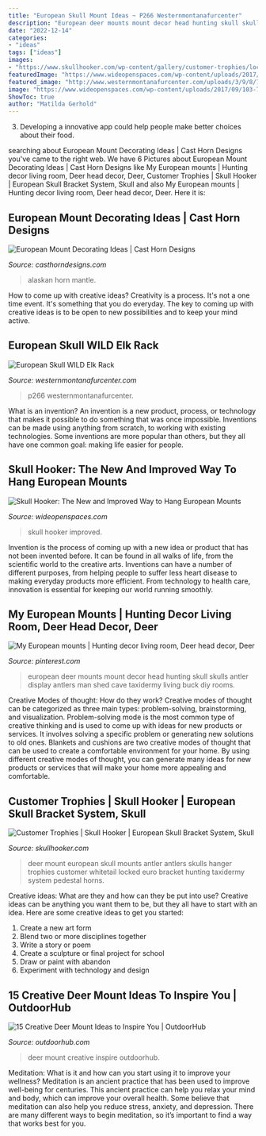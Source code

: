 ```yaml
---
title: "European Skull Mount Ideas ~ P266 Westernmontanafurcenter"
description: "European deer mounts mount decor head hunting skull skulls antler display antlers man shed cave taxidermy living buck diy rooms"
date: "2022-12-14"
categories:
- "ideas"
tags: ["ideas"]
images:
- "https://www.skullhooker.com/wp-content/gallery/customer-trophies/locked-up.jpeg"
featuredImage: "https://www.wideopenspaces.com/wp-content/uploads/2017/09/103-768x1152.jpg"
featured_image: "http://www.westernmontanafurcenter.com/uploads/3/9/8/7/39878327/s424719027744019185_p266_i4_w640.jpeg"
image: "https://www.wideopenspaces.com/wp-content/uploads/2017/09/103-768x1152.jpg"
ShowToc: true
author: "Matilda Gerhold"
---
```



3. Developing a innovative app could help people make better choices about their food.

	

		
searching about European Mount Decorating Ideas | Cast Horn Designs you've came to the right web. We have 6 Pictures about European Mount Decorating Ideas | Cast Horn Designs like My European mounts | Hunting decor living room, Deer head decor, Deer, Customer Trophies | Skull Hooker | European Skull Bracket System, Skull and also My European mounts | Hunting decor living room, Deer head decor, Deer. Here it is:
		
    
## European Mount Decorating Ideas | Cast Horn Designs

<img loading=lazy src="https://www.casthorndesigns.com/wp-content/uploads/2016/03/European-Alaskan-Moose-Mount.jpg" onerror="this.onerror=null;this.src='https://tse1.mm.bing.net/th?id=OIP.GkhzxUnAZiMeBWPziEv1aQHaJ4&amp;pid=15.1';" alt="European Mount Decorating Ideas | Cast Horn Designs">

_Source: casthorndesigns.com_

>alaskan horn mantle. 

	

How to come up with creative ideas?
Creativity is a process. It's not a one time event. It's something that you do everyday. The key to coming up with creative ideas is to be open to new possibilities and to keep your mind active.

    
## European Skull WILD Elk Rack

<img loading=lazy src="http://www.westernmontanafurcenter.com/uploads/3/9/8/7/39878327/s424719027744019185_p266_i4_w640.jpeg" onerror="this.onerror=null;this.src='https://tse1.mm.bing.net/th?id=OIP.a7oWeGVLIpYWG-ErP-9TDwHaJ3&amp;pid=15.1';" alt="European Skull WILD Elk Rack">

_Source: westernmontanafurcenter.com_

>p266 westernmontanafurcenter. 

	

What is an invention?
An invention is a new product, process, or technology that makes it possible to do something that was once impossible. Inventions can be made using anything from scratch, to working with existing technologies. Some inventions are more popular than others, but they all have one common goal: making life easier for people.

    
## Skull Hooker: The New And Improved Way To Hang European Mounts

<img loading=lazy src="https://www.wideopenspaces.com/wp-content/uploads/2017/09/103-768x1152.jpg" onerror="this.onerror=null;this.src='https://tse1.mm.bing.net/th?id=OIP._WIbFBtpemKtnGmqK_-xFAHaLH&amp;pid=15.1';" alt="Skull Hooker: The New and Improved Way to Hang European Mounts">

_Source: wideopenspaces.com_

>skull hooker improved. 

	

Invention is the process of coming up with a new idea or product that has not been invented before. It can be found in all walks of life, from the scientific world to the creative arts. Inventions can have a number of different purposes, from helping people to suffer less heart disease to making everyday products more efficient. From technology to health care, innovation is essential for keeping our world running smoothly.

    
## My European Mounts | Hunting Decor Living Room, Deer Head Decor, Deer

<img loading=lazy src="https://i.pinimg.com/736x/c2/06/1f/c2061f9e9c1b154a347f4486ad470585--european-mount-deer.jpg" onerror="this.onerror=null;this.src='https://tse4.mm.bing.net/th?id=OIP.c8DBXRS3S6Xz9J2ilZBk2AHaJ3&amp;pid=15.1';" alt="My European mounts | Hunting decor living room, Deer head decor, Deer">

_Source: pinterest.com_

>european deer mounts mount decor head hunting skull skulls antler display antlers man shed cave taxidermy living buck diy rooms. 

	

Creative Modes of thought: How do they work?
Creative modes of thought can be categorized as three main types: problem-solving, brainstorming, and visualization. Problem-solving mode is the most common type of creative thinking and is used to come up with ideas for new products or services. It involves solving a specific problem or generating new solutions to old ones.
Blankets and cushions are two creative modes of thought that can be used to create a comfortable environment for your home. By using different creative modes of thought, you can generate many ideas for new products or services that will make your home more appealing and comfortable.

    
## Customer Trophies | Skull Hooker | European Skull Bracket System, Skull

<img loading=lazy src="https://www.skullhooker.com/wp-content/gallery/customer-trophies/locked-up.jpeg" onerror="this.onerror=null;this.src='https://tse1.mm.bing.net/th?id=OIP.frtkZv4eEVrUgg4NmUKvyQAAAA&amp;pid=15.1';" alt="Customer Trophies | Skull Hooker | European Skull Bracket System, Skull">

_Source: skullhooker.com_

>deer mount european skull mounts antler antlers skulls hanger trophies customer whitetail locked euro bracket hunting taxidermy system pedestal horns. 

	

Creative ideas: What are they and how can they be put into use?
Creative ideas can be anything you want them to be, but they all have to start with an idea. Here are some creative ideas to get you started: 
1. Create a new art form 
2. Blend two or more disciplines together 
3. Write a story or poem 
4. Create a sculpture or final project for school 
5. Draw or paint with abandon 
6. Experiment with technology and design 

    
## 15 Creative Deer Mount Ideas To Inspire You | OutdoorHub

<img loading=lazy src="https://cdn.outdoorhub.com/wp-content/uploads/sites/2/2015/05/outdoorhub-15-creative-deer-mount-ideas-inspire-2015-05-29_20-56-50.jpg" onerror="this.onerror=null;this.src='https://tse1.mm.bing.net/th?id=OIP.yRtWxilprDE5QJdRLs-AmgHaHh&amp;pid=15.1';" alt="15 Creative Deer Mount Ideas to Inspire You | OutdoorHub">

_Source: outdoorhub.com_

>deer mount creative inspire outdoorhub. 

	

Meditation: What is it and how can you start using it to improve your wellness?
Meditation is an ancient practice that has been used to improve well-being for centuries. This ancient practice can help you relax your mind and body, which can improve your overall health. Some believe that meditation can also help you reduce stress, anxiety, and depression. There are many different ways to begin meditation, so it’s important to find a way that works best for you.

